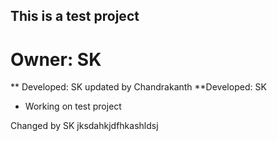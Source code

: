 ## This is a test project
# Owner: SK
** Developed: SK
updated by Chandrakanth
**Developed: SK<br>
* Working on test project<br>

Changed by SK
jksdahkjdfhkashldsj
